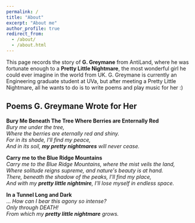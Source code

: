```yaml
---
permalink: /
title: "About"
excerpt: "About me"
author_profile: true
redirect_from: 
  - /about/
  - /about.html
---
```


This page records the story of **G. Greymane** from AntiLand, where he was fortunate enough to a **Pretty Little Nightmare**, the most wonderful girl he could ever imagine in the world from UK. G. Greymane is currently an Engineering graduate student at UVa, but after meeting a Pretty Little Nightmare, all he wants to do is to write poems and play music for her :)

Poems G. Greymane Wrote for Her
------
**Bury Me Beneath The Tree Where Berries are Enternally Red**    
*Bury me under the tree,*   
*Where the berries are eternally red and shiny.*   
*For in its shade, I'll find my peace,*   
*And in its soil, **my pretty nightmares** will never cease.*   


**Carry me to the Blue Ridge Mountains**   
*Carry me to the Blue Ridge Mountains, where the mist veils the land,*    
*Where solitude reigns supreme, and nature's beauty is at hand.*    
*There, beneath the shadow of the peaks, I'll find my place,*    
*And with my **pretty little nightmire**, I'll lose myself in endless space.*    


**In a Tunnel Long and Dark**    
...
*How can I bear this agony so intense?*   
*Only through DEATH!*    
*From which my **pretty little nightmare** grows.*
